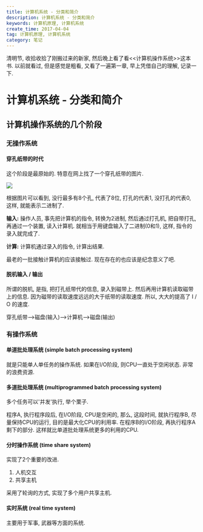```yaml
---
title: 计算机系统 - 分类和简介
description: 计算机系统 - 分类和简介
keywords: 计算机原理, 计算机系统
create_time: 2017-04-04
tag: 计算机原理, 计算机系统
category: 笔记
---
```


清明节, 收拾收拾了刚搬过来的新家, 然后晚上看了看<<计算机操作系统>>这本书. 以前就看过, 但是感觉是粗看, 又看了一遍第一章, 早上凭借自己的理解, 记录一下.

# 计算机系统 - 分类和简介

## 计算机操作系统的几个阶段

### 无操作系统

#### 穿孔纸带的时代

这个阶段是最原始的. 特意在网上找了一个穿孔纸带的图片. 

![](/images/14912694374540.jpg)

根据图片可以看到, 没行最多有8个孔, 代表了8位, 打孔的代表1, 没打孔的代表0, 这样, 就能表示二进制了. 

**输入:**
操作人员, 事先把计算机的指令, 转换为2进制, 然后通过打孔机, 把自带打孔, 再通过一个装置, 读入计算机. 就相当于用键盘输入了二进制(0和1), 这样, 指令的录入就完成了.  

**计算:**
计算机通过录入的指令, 计算出结果.

最老的一批接触计算机的应该接触过. 现在存在的也应该是纪念意义了吧. 

####  脱机输入 / 输出

所谓的脱机, 是指, 把打孔纸带代的信息, 录入到磁带上. 然后再用计算机读取磁带上的信息. 因为磁带的读取速度远远的大于纸带的读取速度. 所以, 大大的提高了 I / O 的速度. 

穿孔纸带-->磁盘(输入)-->计算机-->磁盘(输出)

### 有操作系统

#### 单道批处理系统 (simple batch processing system)

就是只能单人单任务的操作系统. 如果在I/O阶段, 则CPU一直处于空闲状态. 非常的浪费资源. 

#### 多道批处理系统 (multiprogrammed batch processing system)

多个任务可以'并发'执行, 举个栗子.

程序A, 执行程序段后, 在I/O阶段, CPU是空闲的, 那么, 这段时间, 就执行程序B, 尽量保持CPU的运行, 目的是最大化CPU的利用率. 在程序B的I/O阶段, 再执行程序A剩下的部分. 这样就比单道批处理系统更多的利用的CPU. 

#### 分时操作系统 (time share system)

实现了2个重要的改进.

1. 人机交互
2. 共享主机

采用了轮询的方式, 实现了多个用户共享主机. 

#### 实时系统 (real time system)

主要用于军事, 武器等方面的系统. 




